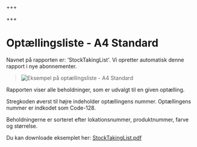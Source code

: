 +++

+++
# Optællingsliste - A4 Standard

Navnet på rapporten er: 'StockTakingList'. Vi opretter automatisk denne rapport i nye abonnementer.

> ![Eksempel på optællingsliste - A4 Standard](https://thetis-ims-reports.s3.eu-west-1.amazonaws.com/examples/StockTakingList-1.png)

Rapporten viser alle beholdninger, som er udvalgt til en given optælling.

Stregkoden øverst til højre indeholder optællingens nummer. Optællingens nummer er indkodet som Code-128.

Beholdningerne er sorteret efter lokationsnummer, produktnummer, farve og størrelse.

Du kan downloade eksemplet her: [StockTakingList.pdf](https://thetis-ims-reports.s3.eu-west-1.amazonaws.com/examples/StockTakingList.pdf "StockTakingList.pdf")